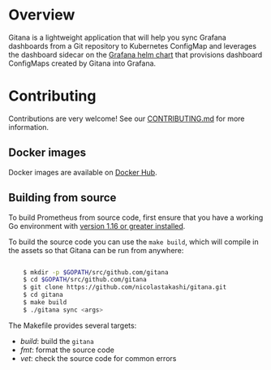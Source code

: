 # Overview
Gitana is a lightweight application that will help you sync Grafana dashboards from a Git repository to Kubernetes ConfigMap and leverages the dashboard sidecar on the [Grafana helm chart](https://github.com/grafana/helm-charts/tree/main/charts/grafana) that provisions dashboard ConfigMaps created by Gitana into Grafana.

# Contributing
Contributions are very welcome! See our [CONTRIBUTING.md](CONTRIBUTING.md) for more information.

## Docker images

Docker images are available on [Docker Hub](https://hub.docker.com/repository/docker/ntakashi/gitana).

## Building from source

To build Prometheus from source code, first ensure that you have a working
Go environment with [version 1.16 or greater installed](https://golang.org/doc/install).

To build the source code you can use the `make build`, which will compile in
the assets so that Gitana can be run from anywhere:

```bash

    $ mkdir -p $GOPATH/src/github.com/gitana
    $ cd $GOPATH/src/github.com/gitana
    $ git clone https://github.com/nicolastakashi/gitana.git
    $ cd gitana
    $ make build
    $ ./gitana sync <args>
```

The Makefile provides several targets:

  * *build*: build the `gitana`
  * *fmt*: format the source code
  * *vet*: check the source code for common errors
  <!-- * *test*: run the tests -->
  <!-- * *test-short*: run the short tests -->
